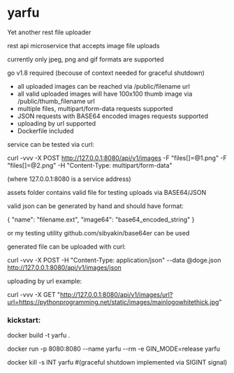 # yarfu

Yet another rest file uploader

rest api microservice that accepts image file uploads

currently only jpeg, png and gif formats are supported

go v1.8 required (becouse of context needed for graceful shutdown)

 - all uploaded images can be reached via /public/filename url
 - all valid uploaded images will have 100x100 thumb image via /public/thumb\_filename url
 - multiple files, multipart/form-data requests supported
 - JSON requests with BASE64 encoded images requests supported
 - uploading by url supported
 - Dockerfile included

service can be tested via curl:

curl -vvv -X POST http://127.0.0.1:8080/api/v1/images -F "files[]=@1.png" -F "files[]=@2.png" -H "Content-Type: multipart/form-data"

(where 127.0.0.1:8080 is a service address)

assets folder contains valid file for testing uploads via  BASE64/JSON

valid json can be generated by hand and should have format:

{ "name": "filename.ext", "image64": "base64_encoded_string" }

or my testing utility github.com/sibyakin/base64er can be used

generated file can be uploaded with curl:

curl -vvv -X POST -H "Content-Type: application/json" --data @doge.json http://127.0.0.1:8080/api/v1/images/json

uploading by url example:

curl -vvv -X GET "http://127.0.0.1:8080/api/v1/images/url?url=https://pythonprogramming.net/static/images/mainlogowhitethick.jpg"


### kickstart:

docker build -t yarfu .

docker run -p 8080:8080 --name yarfu --rm -e GIN_MODE=release yarfu

docker kill -s INT yarfu #(graceful shutdown implemented via SIGINT signal)

